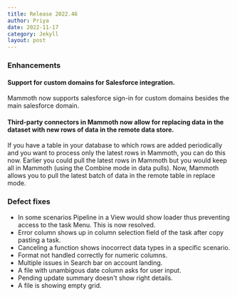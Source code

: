 ```yaml
---
title: Release 2022.46
author: Priya
date: 2022-11-17
category: Jekyll
layout: post
---
```


### Enhancements

#### Support for custom domains for Salesforce integration.
Mammoth now supports salesforce sign-in for custom domains besides the main salesforce domain.

#### Third-party connectors in Mammoth now allow for replacing data in the dataset with new rows of data in the remote data store.
If you have a table in your database to which rows are added periodically and you want to process only the latest rows in Mammoth, you can do this now. Earlier you could pull the latest rows in Mammoth but you would keep all in Mammoth (using the Combine mode in data pulls). Now, Mammoth allows you to pull the latest batch of data in the remote table in replace mode.

### Defect fixes

* In some scenarios Pipeline in a View would show loader thus preventing access to the task Menu. This is now resolved.
* Error column shows up in column selection field of the task after copy pasting a task.
* Canceling a function shows inocorrect data types in a specific scenario.
* Format not handled correctly for numeric columns.
* Multiple issues in Search bar on account landing.
* A file with unambigous date column asks for user input.
* Pending update summary doesn't show right details.
* A file is showing empty grid.